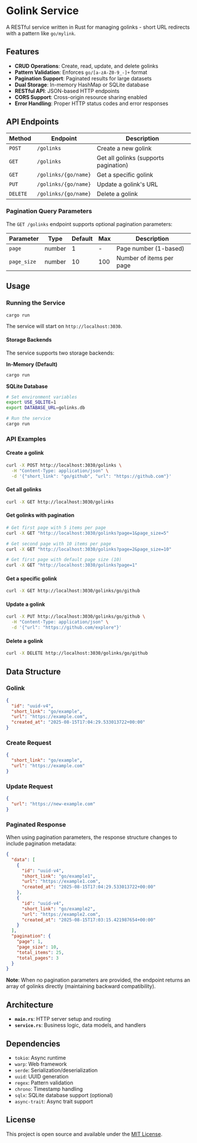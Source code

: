 # Golink Service

A RESTful service written in Rust for managing golinks - short URL redirects with a pattern like `go/mylink`.

## Features

- **CRUD Operations**: Create, read, update, and delete golinks
- **Pattern Validation**: Enforces `go/[a-zA-Z0-9_-]+` format
- **Pagination Support**: Paginated results for large datasets
- **Dual Storage**: In-memory HashMap or SQLite database
- **RESTful API**: JSON-based HTTP endpoints
- **CORS Support**: Cross-origin resource sharing enabled
- **Error Handling**: Proper HTTP status codes and error responses

## API Endpoints

| Method | Endpoint | Description |
|--------|----------|-------------|
| `POST` | `/golinks` | Create a new golink |
| `GET` | `/golinks` | Get all golinks (supports pagination) |
| `GET` | `/golinks/{go/name}` | Get a specific golink |
| `PUT` | `/golinks/{go/name}` | Update a golink's URL |
| `DELETE` | `/golinks/{go/name}` | Delete a golink |

### Pagination Query Parameters

The `GET /golinks` endpoint supports optional pagination parameters:

| Parameter | Type | Default | Max | Description |
|-----------|------|---------|-----|-------------|
| `page` | number | 1 | - | Page number (1-based) |
| `page_size` | number | 10 | 100 | Number of items per page |

## Usage

### Running the Service

```bash
cargo run
```

The service will start on `http://localhost:3030`.

#### Storage Backends

The service supports two storage backends:

**In-Memory (Default)**
```bash
cargo run
```

**SQLite Database**
```bash
# Set environment variables
export USE_SQLITE=1
export DATABASE_URL=golinks.db

# Run the service
cargo run
```

### API Examples

#### Create a golink
```bash
curl -X POST http://localhost:3030/golinks \
  -H "Content-Type: application/json" \
  -d '{"short_link": "go/github", "url": "https://github.com"}'
```

#### Get all golinks
```bash
curl -X GET http://localhost:3030/golinks
```

#### Get golinks with pagination
```bash
# Get first page with 5 items per page
curl -X GET "http://localhost:3030/golinks?page=1&page_size=5"

# Get second page with 10 items per page
curl -X GET "http://localhost:3030/golinks?page=2&page_size=10"

# Get first page with default page size (10)
curl -X GET "http://localhost:3030/golinks?page=1"
```

#### Get a specific golink
```bash
curl -X GET http://localhost:3030/golinks/go/github
```

#### Update a golink
```bash
curl -X PUT http://localhost:3030/golinks/go/github \
  -H "Content-Type: application/json" \
  -d '{"url": "https://github.com/explore"}'
```

#### Delete a golink
```bash
curl -X DELETE http://localhost:3030/golinks/go/github
```

## Data Structure

### Golink
```json
{
  "id": "uuid-v4",
  "short_link": "go/example",
  "url": "https://example.com",
  "created_at": "2025-08-15T17:04:29.533013722+00:00"
}
```

### Create Request
```json
{
  "short_link": "go/example",
  "url": "https://example.com"
}
```

### Update Request
```json
{
  "url": "https://new-example.com"
}
```

### Paginated Response
When using pagination parameters, the response structure changes to include pagination metadata:

```json
{
  "data": [
    {
      "id": "uuid-v4",
      "short_link": "go/example1",
      "url": "https://example1.com",
      "created_at": "2025-08-15T17:04:29.533013722+00:00"
    },
    {
      "id": "uuid-v4",
      "short_link": "go/example2", 
      "url": "https://example2.com",
      "created_at": "2025-08-15T17:03:15.421987654+00:00"
    }
  ],
  "pagination": {
    "page": 1,
    "page_size": 10,
    "total_items": 25,
    "total_pages": 3
  }
}
```

**Note**: When no pagination parameters are provided, the endpoint returns an array of golinks directly (maintaining backward compatibility).

## Architecture

- **`main.rs`**: HTTP server setup and routing
- **`service.rs`**: Business logic, data models, and handlers

## Dependencies

- `tokio`: Async runtime
- `warp`: Web framework
- `serde`: Serialization/deserialization
- `uuid`: UUID generation
- `regex`: Pattern validation
- `chrono`: Timestamp handling
- `sqlx`: SQLite database support (optional)
- `async-trait`: Async trait support

## License

This project is open source and available under the [MIT License](LICENSE).